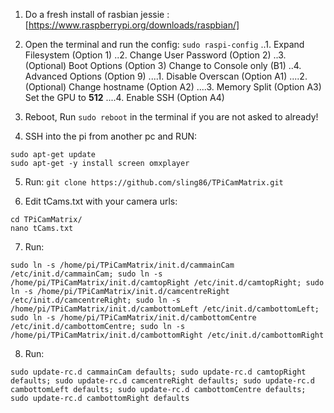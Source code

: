 1. Do a fresh install of rasbian jessie : [https://www.raspberrypi.org/downloads/raspbian/]

2. Open the terminal and run the config: `sudo raspi-config`
..1. Expand Filesystem (Option 1)
..2. Change User Password (Option 2)
..3. (Optional) Boot Options (Option 3) Change to Console only (B1)
..4. Advanced Options (Option 9)
....1. Disable Overscan (Option A1)
....2. (Optional) Change hostname (Option A2)
....3. Memory Split (Option A3) Set the GPU to **512**
....4. Enable SSH (Option A4)

3. Reboot, Run ```sudo reboot``` in the terminal if you are not asked to already!

4. SSH into the pi from another pc and RUN: 
```
sudo apt-get update
sudo apt-get -y install screen omxplayer
```

5. Run: ```git clone https://github.com/sling86/TPiCamMatrix.git```

6. Edit tCams.txt with your camera urls:
```
cd TPiCamMatrix/
nano tCams.txt
```

7. Run:
```
sudo ln -s /home/pi/TPiCamMatrix/init.d/cammainCam /etc/init.d/cammainCam; sudo ln -s /home/pi/TPiCamMatrix/init.d/camtopRight /etc/init.d/camtopRight; sudo ln -s /home/pi/TPiCamMatrix/init.d/camcentreRight /etc/init.d/camcentreRight; sudo ln -s /home/pi/TPiCamMatrix/init.d/cambottomLeft /etc/init.d/cambottomLeft; sudo ln -s /home/pi/TPiCamMatrix/init.d/cambottomCentre /etc/init.d/cambottomCentre; sudo ln -s /home/pi/TPiCamMatrix/init.d/cambottomRight /etc/init.d/cambottomRight
```

8. Run:
```
sudo update-rc.d cammainCam defaults; sudo update-rc.d camtopRight defaults; sudo update-rc.d camcentreRight defaults; sudo update-rc.d cambottomLeft defaults; sudo update-rc.d cambottomCentre defaults; sudo update-rc.d cambottomRight defaults
```
